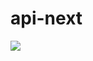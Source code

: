 # api-next

[![](https://img.shields.io/travis/dhhb/api-next.svg?style=flat-square)](https://travis-ci.org/dhhb/api-next)
